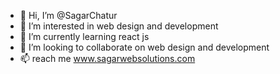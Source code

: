 - 👋 Hi, I’m @SagarChatur
- 👀 I’m interested in web design and development 
- 🌱 I’m currently learning react js
- 💞️ I’m looking to collaborate on web design and development
- 📫 reach me www.sagarwebsolutions.com

<!---
SagarChatur/SagarChatur is a ✨ special ✨ repository because its `README.md` (this file) appears on your GitHub profile.
You can click the Preview link to take a look at your changes.
--->
